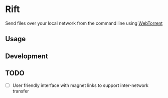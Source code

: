 # Rift
Send files over your local network from the command line using [WebTorrent](https://github.com/feross/webtorrent)

## Usage


## Development

## TODO
- [ ] User friendly interface with magnet links to support inter-network transfer